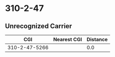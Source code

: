 # 310-2-47
## Unrecognized Carrier


| CGI | Nearest CGI | Distance |
|-----|-------------|----------|
| 310-2-47-5266 |  | 0.0 |
